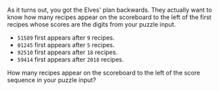 As it turns out, you got the Elves' plan backwards. They actually want to know how many recipes appear on the scoreboard to the left of the first recipes whose scores are the digits from your puzzle input.

- `51589` first appears after `9` recipes.
- `01245` first appears after `5` recipes.
- `92510` first appears after `18` recipes.
- `59414` first appears after `2018` recipes.

How many recipes appear on the scoreboard to the left of the score sequence in your puzzle input?